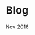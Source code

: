 ---
title: "Blog"
event: "Side Project"
date: "Nov 2016"
img: "blog-img.jpg"
category: "game"
src-url: https://github.com/RicardoBusta/RicardoBusta.github.io
page-url: https://busta.dev
---
